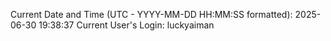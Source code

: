 Current Date and Time (UTC - YYYY-MM-DD HH:MM:SS formatted): 2025-06-30 19:38:37
Current User's Login: luckyaiman
